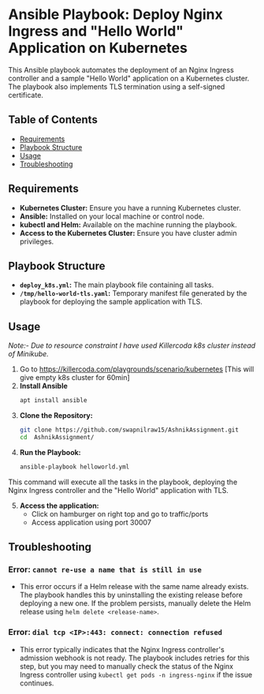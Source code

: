 # Ansible Playbook: Deploy Nginx Ingress and "Hello World" Application on Kubernetes

This Ansible playbook automates the deployment of an Nginx Ingress controller and a sample "Hello World" application on a Kubernetes cluster. The playbook also implements TLS termination using a self-signed certificate.

## Table of Contents
- [Requirements](#requirements)
- [Playbook Structure](#playbook-structure)
- [Usage](#usage)
- [Troubleshooting](#troubleshooting)

## Requirements
- **Kubernetes Cluster:** Ensure you have a running Kubernetes cluster.
- **Ansible:** Installed on your local machine or control node.
- **kubectl and Helm:** Available on the machine running the playbook.
- **Access to the Kubernetes Cluster:** Ensure you have cluster admin privileges.

## Playbook Structure

- **`deploy_k8s.yml`:** The main playbook file containing all tasks.
- **`/tmp/hello-world-tls.yaml`:** Temporary manifest file generated by the playbook for deploying the sample application with TLS.

## Usage
*Note:- Due to resource constraint I have used Killercoda k8s cluster instead of Minikube.*
1. Go to https://killercoda.com/playgrounds/scenario/kubernetes [This will give empty k8s cluster for 60min]
2. **Install Ansible**
   ```bash
   apt install ansible
3. **Clone the Repository:**
   ```bash
   git clone https://github.com/swapnilraw15/AshnikAssignment.git
   cd  AshnikAssignment/
4. **Run the Playbook:**
   ```bash
   ansible-playbook helloworld.yml
This command will execute all the tasks in the playbook, deploying the Nginx Ingress controller and the "Hello World" application with TLS.

5. **Access the application:**
   - Click on hamburger on right top and go to traffic/ports
   - Access application using port 30007
  
## Troubleshooting

### Error: `cannot re-use a name that is still in use`
   - This error occurs if a Helm release with the same name already exists. The playbook handles this by uninstalling the existing release before deploying a new one. If the problem persists, manually delete the Helm release using `helm delete <release-name>`.

### Error: `dial tcp <IP>:443: connect: connection refused`
   - This error typically indicates that the Nginx Ingress controller's admission webhook is not ready. The playbook includes retries for this step, but you may need to manually check the status of the Nginx Ingress controller using `kubectl get pods -n ingress-nginx` if the issue continues.

